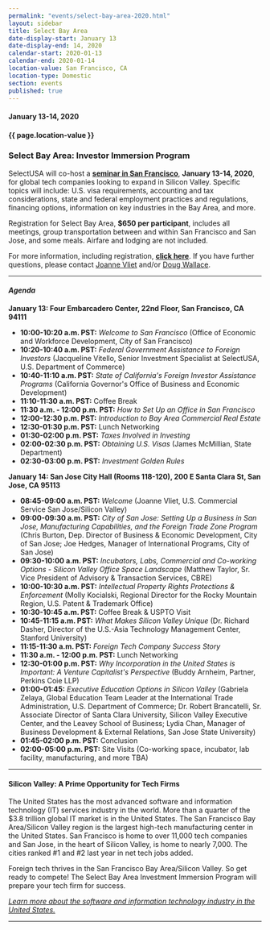 ```yaml
---
permalink: "events/select-bay-area-2020.html"
layout: sidebar
title: Select Bay Area
date-display-start: January 13
date-display-end: 14, 2020
calendar-start: 2020-01-13
calendar-end: 2020-01-14
location-value: San Francisco, CA
location-type: Domestic
section: events
published: true
---
```


#### January 13-14, 2020

#### {{ page.location-value }}

### Select Bay Area: Investor Immersion Program

SelectUSA will co-host a **[seminar in San Francisco](https://go.usa.gov/xp5R9)**, **January 13-14, 2020**, for global tech companies looking to expand in Silicon Valley. Specific topics will include: U.S. visa requirements, accounting and tax considerations, state and federal employment practices and regulations, financing options, information on key industries in the Bay Area, and more.

Registration for Select Bay Area, **$650 per participant**, includes all meetings, group transportation between and within San Francisco and San Jose, and some meals. Airfare and lodging are not included.

For more information, including registration, **[click here](https://go.usa.gov/xp5R9)**. If you have further questions, please contact [Joanne Vliet](mailto:joanne.vliet@trade.gov) and/or [Doug Wallace](mailto:douglas.wallace@trade.gov).

---

#### _Agenda_

**January 13: Four Embarcadero Center, 22nd Floor, San Francisco, CA 94111**

* **10:00-10:20 a.m. PST:** _Welcome to San Francisco_ (Office of Economic and Workforce Development, City of San Francisco)
* **10:20-10:40 a.m. PST:** _Federal Government Assistance to Foreign Investors_ (Jacqueline Vitello, Senior Investment Specialist at SelectUSA, U.S. Department of Commerce)
* **10:40-11:10 a.m. PST:** _State of California's Foreign Investor Assistance Programs_ (California Governor's Office of Business and Economic Development)
* **11:10-11:30 a.m. PST:** Coffee Break
* **11:30 a.m. - 12:00 p.m. PST:** _How to Set Up an Office in San Francisco_
* **12:00-12:30 p.m. PST:** _Introduction to Bay Area Commercial Real Estate_
* **12:30-01:30 p.m. PST:** Lunch Networking
* **01:30-02:00 p.m. PST:** _Taxes Involved in Investing_
* **02:00-02:30 p.m. PST:** _Obtaining U.S. Visas_ (James McMillian, State Department)
* **02:30-03:00 p.m. PST:** _Investment Golden Rules_


**January 14: San Jose City Hall (Rooms 118-120), 200 E Santa Clara St, San Jose, CA 95113**

* **08:45-09:00 a.m. PST:** _Welcome_ (Joanne Vliet, U.S. Commercial Service San Jose/Silicon Valley)
* **09:00-09:30 a.m. PST:** _City of San Jose: Setting Up a Business in San Jose, Manufacturing Capabilities, and the Foreign Trade Zone Program_ (Chris Burton, Dep. Director of Business & Economic Development, City of San Jose; Joe Hedges, Manager of International Programs, City of San Jose)
* **09:30-10:00 a.m. PST:** _Incubators, Labs, Commercial and Co-working Options - Silicon Valley Office Space Landscape_ (Matthew Taylor, Sr. Vice President of Advisory & Transaction Services, CBRE)
* **10:00-10:30 a.m. PST:** _Intellectual Property Rights Protections & Enforcement_ (Molly Kocialski, Regional Director for the Rocky Mountain Region, U.S. Patent & Trademark Office)
* **10:30-10:45 a.m. PST:** Coffee Break & USPTO Visit
* **10:45-11:15 a.m. PST:** _What Makes Silicon Valley Unique_ (Dr. Richard Dasher, Director of the U.S.-Asia Technology Management Center, Stanford University)
* **11:15-11:30 a.m. PST:** _Foreign Tech Company Success Story_
* **11:30 a.m. - 12:00 p.m. PST:** Lunch Networking
* **12:30-01:00 p.m. PST:** _Why Incorporation in the United States is Important: A Venture Capitalist's Perspective_ (Buddy Arnheim, Partner, Perkins Coie LLP)
* **01:00-01:45:** _Executive Education Options in Silicon Valley_ (Gabriela Zelaya, Global Education Team Leader at the International Trade Administration, U.S. Department of Commerce; Dr. Robert Brancatelli, Sr. Associate Director of Santa Clara University, Silicon Valley Executive Center, and the Leavey School of Business; Lydia Chan, Manager of Business Development & External Relations, San Jose State University)
* **01:45-02:00 p.m. PST:** Conclusion
* **02:00-05:00 p.m. PST:** Site Visits (Co-working space, incubator, lab facility, manufacturing, and more TBA)

---

#### Silicon Valley: A Prime Opportunity for Tech Firms

The United States has the most advanced software and information technology (IT) services industry in the world. More than a quarter of the $3.8 trillion global IT market is in the United States. The San Francisco Bay Area/Silicon Valley region is the largest high-tech manufacturing center in the United States. San Francisco is home to over 11,000 tech companies and San Jose, in the heart of Silicon Valley, is home to nearly 7,000. The cities ranked #1 and #2 last year in net tech jobs added. 

Foreign tech thrives in the San Francisco Bay Area/Silicon Valley. So get ready to compete! The Select Bay Area Investment Immersion Program will prepare your tech firm for success.

_[Learn more about the software and information technology industry in the United States.](https://www.selectusa.gov/software-and-information-technology-services-industry-united-states)_

---
